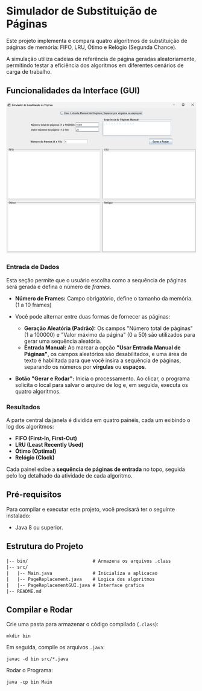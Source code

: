 # Simulador de Substituição de Páginas
Este projeto implementa e compara quatro algoritmos de substituição de páginas de memória: FIFO, LRU, Ótimo e Relógio (Segunda Chance).

A simulação utiliza cadeias de referência de página geradas aleatoriamente, permitindo testar a eficiência dos algoritmos em diferentes cenários de carga de trabalho.

## Funcionalidades da Interface (GUI)
![Interface GUI](public/gui.png)

### Entrada de Dados

Esta seção permite que o usuário escolha como a sequência de páginas será gerada e defina o número de *frames*.

* **Número de Frames:** Campo obrigatório, define o tamanho da memória. (1 a 10 frames)

* Você pode alternar entre duas formas de fornecer as páginas:
    * **Geração Aleatória (Padrão):** Os campos "Número total de páginas" (1 a 100000) e "Valor máximo da página" (0 a 50) são utilizados para gerar uma sequência aleatória.
    * **Entrada Manual:** Ao marcar a opção **"Usar Entrada Manual de Páginas"**, os campos aleatórios são desabilitados, e uma área de texto é habilitada para que você insira a sequência de páginas, separando os números por **vírgulas** ou **espaços**.

* **Botão "Gerar e Rodar":** Inicia o processamento. Ao clicar, o programa solicita o local para salvar o arquivo de log e, em seguida, executa os quatro algoritmos.

### Resultados
A parte central da janela é dividida em quatro painéis, cada um exibindo o log dos algoritmos:

* **FIFO (First-In, First-Out)**
* **LRU (Least Recently Used)**
* **Ótimo (Optimal)**
* **Relógio (Clock)**

Cada painel exibe a **sequência de páginas de entrada** no topo, seguida pelo log detalhado da atividade de cada algoritmo.

## Pré-requisitos
Para compilar e executar este projeto, você precisará ter o seguinte instalado:

* Java 8 ou superior.

## Estrutura do Projeto
```
|-- bin/                        # Armazena os arquivos .class
|-- src/                        
|   |-- Main.java               # Inicializa a aplicacao
|   |-- PageReplacement.java    # Logica dos algoritmos
|   |-- PageReplacementGUI.java # Interface grafica
|-- README.md
```

## Compilar e Rodar
Crie uma pasta para armazenar o código compilado (`.class`):
```shell
mkdir bin
```
Em seguida, compile os arquivos `.java`:
```shell
javac -d bin src/*.java
```

Rodar o Programa:
```shell
java -cp bin Main
```


